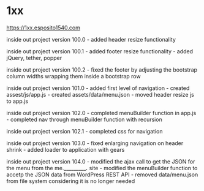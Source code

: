 # 1xx

https://1xx.esposito1540.com

inside out project version 100.0
	- added header resize functionality
	
inside out project version 100.1
	- added footer resize functionality	
	- added jQuery, tether, popper

inside out project version 100.2
	- fixed the footer by adjusting the bootstrap column widths wrapping them inside a bootstrap row 
	
inside out project version 101.0
	- added first level of navigation
	- created assest/js/app.js
	- created assets/data/menu.json
	- moved header resize js to app.js
	
inside out project version 102.0
	- completed menuBuilder function in app.js
	- completed nav through menuBuilder function with recursion
	
inside out project version 102.1
	- completed css for navigation
	
inside out project version 103.0
	- fixed enlarging navigation on header shrink
	- added loader to application with gears

inside out project version 104.0
	- modified the ajax call to get the JSON for the menu from the me.____________.___ site
	- modified the menuBuilder function to accetp the JSON data from WordPress REST API
	- removed data/menu.json from file system considering it is no longer needed